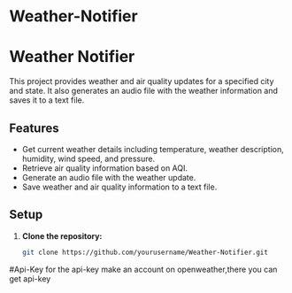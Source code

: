 # Weather-Notifier
# Weather Notifier

This project provides weather and air quality updates for a specified city and state. It also generates an audio file with the weather information and saves it to a text file.

## Features
- Get current weather details including temperature, weather description, humidity, wind speed, and pressure.
- Retrieve air quality information based on AQI.
- Generate an audio file with the weather update.
- Save weather and air quality information to a text file.

## Setup

1. **Clone the repository:**

   ```bash
   git clone https://github.com/yourusername/Weather-Notifier.git
   
#Api-Key
for the api-key make an account on openweather,there you can get api-key 
